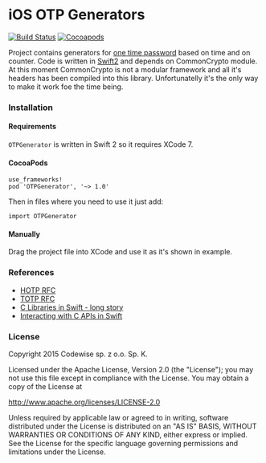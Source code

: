 # iOS OTP Generators
[![Build Status](https://travis-ci.org/codewise/ios-otp-generators.svg?branch=master)](https://travis-ci.org/codewise/ios-otp-generators)
[![Cocoapods](https://cocoapod-badges.herokuapp.com/v/OTPGenerator/badge.png)](http://cocoapods.org/?q=otpgenerator)

Project contains generators for [one time password](https://en.wikipedia.org/wiki/One-time_password) based on time and on counter. Code is written in [Swift2](https://developer.apple.com/swift/) and depends on CommonCrypto module. At this moment CommonCrypto is not a modular framework and all it's headers has been compiled into this library. Unfortunatelly it's the only way to make it work foe the time being.

### Installation

#### Requirements

`OTPGenerator` is written in Swift 2 so it requires XCode 7.

#### CocoaPods

```
use_frameworks!
pod 'OTPGenerator', '~> 1.0'
```
Then in files where you need to use it just add:
```
import OTPGenerator
```

#### Manually

Drag the project file into XCode and use it as it's shown in example.

### References

* [HOTP RFC](https://tools.ietf.org/html/rfc4226)<br />
* [TOTP RFC](https://tools.ietf.org/html/rfc6238)<br />
* [C Libraries in Swift - long story](http://spin.atomicobject.com/2015/02/23/c-libraries-swift/)<br />
* [Interacting with C APIs in Swift](https://developer.apple.com/library/prerelease/ios/documentation/Swift/Conceptual/BuildingCocoaApps/InteractingWithCAPIs.html)

### License

Copyright 2015 Codewise sp. z o.o. Sp. K.

Licensed under the Apache License, Version 2.0 (the "License");
you may not use this file except in compliance with the License.
You may obtain a copy of the License at

http://www.apache.org/licenses/LICENSE-2.0

Unless required by applicable law or agreed to in writing, software
distributed under the License is distributed on an "AS IS" BASIS,
WITHOUT WARRANTIES OR CONDITIONS OF ANY KIND, either express or implied.
See the License for the specific language governing permissions and
limitations under the License.


